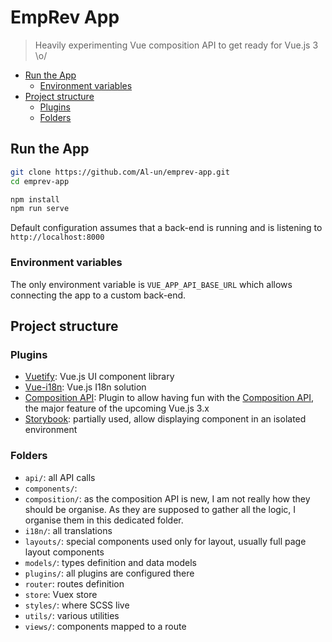# EmpRev App <!-- omit in toc -->

> Heavily experimenting Vue composition API to get ready for Vue.js 3 \o/

- [Run the App](#run-the-app)
  - [Environment variables](#environment-variables)
- [Project structure](#project-structure)
  - [Plugins](#plugins)
  - [Folders](#folders)


## Run the App

```sh
git clone https://github.com/Al-un/emprev-app.git
cd emprev-app

npm install
npm run serve
```

Default configuration assumes that a back-end is running and is listening to `http://localhost:8000`

### Environment variables

The only environment variable is `VUE_APP_API_BASE_URL` which allows connecting the app to a custom back-end.

## Project structure

### Plugins

- [Vuetify](https://vuetifyjs.com): Vue.js UI component library
- [Vue-i18n](https://github.com/kazupon/vue-i18n): Vue.js I18n solution
- [Composition API](https://github.com/vuejs/composition-api): Plugin to allow having fun with the [Composition API](https://composition-api.vuejs.org/), the major feature of the upcoming Vue.js 3.x
- [Storybook](https://storybook.js.org/): partially used, allow displaying component in an isolated environment

### Folders

- `api/`: all API calls
- `components/`:
- `composition/`: as the composition API is new, I am not really how they should be organise. As they are supposed to gather all the logic, I organise them in this dedicated folder.
- `i18n/`: all translations
- `layouts/`: special components used only for layout, usually full page layout components
- `models/`: types definition and data models
- `plugins/`: all plugins are configured there
- `router`: routes definition
- `store`: Vuex store
- `styles/`: where SCSS live
- `utils/`: various utilities
- `views/`: components mapped to a route
